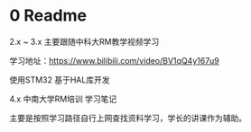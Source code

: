 # 0 Readme

2.x ~ 3.x 主要跟随中科大RM教学视频学习

学习地址：https://www.bilibili.com/video/BV1qQ4y167u9

使用STM32 基于HAL库开发

4.x 中南大学RM培训 学习笔记

主要是按照学习路径自行上网查找资料学习，学长的讲课作为辅助。